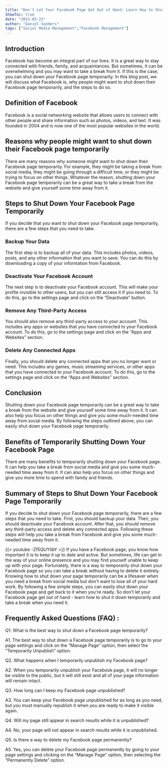 ```yaml
---
title: "Don't Let Your Facebook Page Get Out of Hand: Learn How to Shut it Down Temporarily!"
ShowToc: true 
date: "2023-03-23"
author: "Daniel Sanders" 
tags: ["Social Media Management","Facebook Management"]
---
```

## Introduction 

Facebook has become an integral part of our lives. It is a great way to stay connected with friends, family, and acquaintances. But sometimes, it can be overwhelming and you may want to take a break from it. If this is the case, you can shut down your Facebook page temporarily. In this blog post, we will discuss what Facebook is, why people might want to shut down their Facebook page temporarily, and the steps to do so. 

## Definition of Facebook 

Facebook is a social networking website that allows users to connect with other people and share information such as photos, videos, and text. It was founded in 2004 and is now one of the most popular websites in the world. 

## Reasons why people might want to shut down their Facebook page temporarily 

There are many reasons why someone might want to shut down their Facebook page temporarily. For example, they might be taking a break from social media, they might be going through a difficult time, or they might be trying to focus on other things. Whatever the reason, shutting down your Facebook page temporarily can be a great way to take a break from the website and give yourself some time away from it. 

## Steps to Shut Down Your Facebook Page Temporarily 

If you decide that you want to shut down your Facebook page temporarily, there are a few steps that you need to take. 

### Backup Your Data 

The first step is to backup all of your data. This includes photos, videos, posts, and any other information that you want to save. You can do this by downloading a copy of your information from Facebook. 

### Deactivate Your Facebook Account 

The next step is to deactivate your Facebook account. This will make your profile invisible to other users, but you can still access it if you need to. To do this, go to the settings page and click on the “Deactivate” button. 

### Remove Any Third-Party Access 

You should also remove any third-party access to your account. This includes any apps or websites that you have connected to your Facebook account. To do this, go to the settings page and click on the “Apps and Websites” section. 

### Delete Any Connected Apps 

Finally, you should delete any connected apps that you no longer want or need. This includes any games, music streaming services, or other apps that you have connected to your Facebook account. To do this, go to the settings page and click on the “Apps and Websites” section. 

## Conclusion 

Shutting down your Facebook page temporarily can be a great way to take a break from the website and give yourself some time away from it. It can also help you focus on other things and give you some much-needed time away from social media. By following the steps outlined above, you can easily shut down your Facebook page temporarily. 

## Benefits of Temporarily Shutting Down Your Facebook Page 

There are many benefits to temporarily shutting down your Facebook page. It can help you take a break from social media and give you some much-needed time away from it. It can also help you focus on other things and give you more time to spend with family and friends. 

## Summary of Steps to Shut Down Your Facebook Page Temporarily 

If you decide to shut down your Facebook page temporarily, there are a few steps that you need to take. First, you should backup your data. Then, you should deactivate your Facebook account. After that, you should remove any third-party access and delete any connected apps. Following these steps will help you take a break from Facebook and give you some much-needed time away from it.

{{< youtube -Zf5QUYlibY >}} 
If you have a Facebook page, you know how important it is to keep it up to date and active. But sometimes, life can get in the way of your online presence and you may find yourself unable to keep up with your page. Fortunately, there is a way to temporarily shut down your Facebook page so you can take a break without having to delete it entirely. Knowing how to shut down your page temporarily can be a lifesaver when you need a break from social media but don't want to lose all of your hard work. By following a few simple steps, you can easily shut down your Facebook page and get back to it when you're ready. So don't let your Facebook page get out of hand - learn how to shut it down temporarily and take a break when you need it.

## Frequently Asked Questions (FAQ) :
Q1. What is the best way to shut down a Facebook page temporarily?

A1. The best way to shut down a Facebook page temporarily is to go to your page settings and click on the “Manage Page” option, then select the “Temporarily Unpublish” option.

Q2. What happens when I temporarily unpublish my Facebook page?

A2. When you temporarily unpublish your Facebook page, it will no longer be visible to the public, but it will still exist and all of your page information will remain intact.

Q3. How long can I keep my Facebook page unpublished?

A3. You can keep your Facebook page unpublished for as long as you need, but you must manually republish it when you are ready to make it visible again.

Q4. Will my page still appear in search results while it is unpublished?

A4. No, your page will not appear in search results while it is unpublished.

Q5. Is there a way to delete my Facebook page permanently?

A5. Yes, you can delete your Facebook page permanently by going to your page settings and clicking on the “Manage Page” option, then selecting the “Permanently Delete” option.


